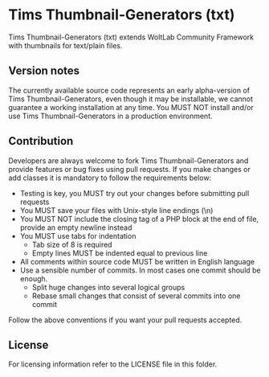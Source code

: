 Tims Thumbnail-Generators (txt)
===============================

Tims Thumbnail-Generators (txt) extends WoltLab Community Framework with thumbnails for text/plain files.


Version notes
-------------

The currently available source code represents an early alpha-version of Tims Thumbnail-Generators, even though it may be installable, we cannot guarantee a working installation at any time. You MUST NOT install and/or use Tims Thumbnail-Generators in a production environment.

Contribution
------------

Developers are always welcome to fork Tims Thumbnail-Generators and provide features or bug fixes using pull requests. If you make changes or add classes it is mandatory to follow the requirements below:

* Testing is key, you MUST try out your changes before submitting pull requests
* You MUST save your files with Unix-style line endings (\n)
* You MUST NOT include the closing tag of a PHP block at the end of file, provide an empty newline instead
* You MUST use tabs for indentation
    * Tab size of 8 is required
    * Empty lines MUST be indented equal to previous line
* All comments within source code MUST be written in English language
* Use a sensible number of commits. In most cases one commit should be enough.
    * Split huge changes into several logical groups
    * Rebase small changes that consist of several commits into one commit

Follow the above conventions if you want your pull requests accepted.

License
-------

For licensing information refer to the LICENSE file in this folder.
